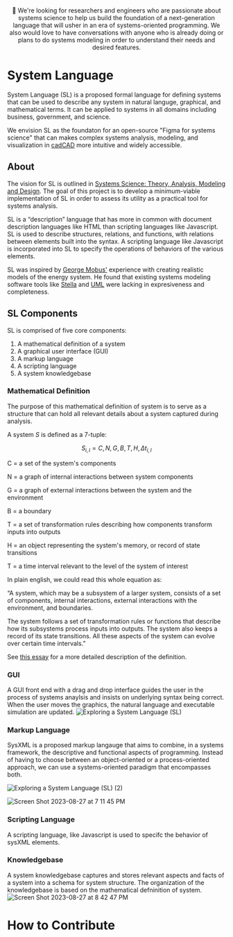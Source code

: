 <div id="bat-signal" align="center">

<br>



📣  We're looking for researchers and engineers who are passionate about systems science to help us build the foundation of a next-generation language that will usher in an era of systems-oriented programming. We also would love to have conversations with anyone who is already doing or plans to do systems modeling in order to understand their needs and desired features.

</div>


# System Language
System Language (SL) is a proposed formal language for defining systems that can be used to describe any system in natural languge, graphical, and mathematical terms. It can be applied to systems in all domains including business, government, and science. 

We envision SL as the foundaton for an open-source "Figma for systems science" that can makes complex systems analysis, modeling, and visualization in [cadCAD](https://www.cadcad.org/) more intuitive and widely accessible.




## About
The vision for SL is outlined in [Systems Science: Theory, Analysis, Modeling and Design](https://www.amazon.com/Systems-Science-Theory-Analysis-Modeling/dp/3030934810). The goal of this project is to develop a minimum-viable implementation of SL in order to assess its utility as a practical tool for systems analysis.

SL is a “description” language that has more in common with document description languages like HTML than scripting languages like Javascript. SL is used to describe structures, relations, and functions, with relations between elements built into the syntax. A scripting language like Javascript is incorporated into SL to specify the operations of behaviors of the various elements.

SL was inspired by [George Mobus'](https://directory.tacoma.uw.edu/employee/gmobus) experience with creating realistic models of the energy system. He found that existing systems modeling software tools like [Stella](https://www.iseesystems.com/store/products/stella-online.aspx) and [UML](https://www.uml.org/) were lacking in expresiveness and completeness.


## SL Components
SL is comprised of five core components: 

1. A mathematical definition of a system
2. A graphical user interface (GUI)
3. A markup language
4. A scripting language
5. A system knowledgebase

### Mathematical Definition
The purpose of this mathematical definition of system is to serve as a structure that can hold all relevant details about a system captured during analysis.

A system *S* is defined as a 7-tuple:

$$S_{i, l}=C, N, G, B, T, H, \Delta t_{i, l}$$

C = a set of the system's components

N = a graph of internal interactions between system components

G = a graph of external interactions between the system and the environment

B = a boundary

T = a set of transformation rules describing how components transform inputs into outputs

H = an object representing the system's memory, or record of state transitions

T = a time interval relevant to the level of the system of interest

In plain english, we could read this whole equation as:

“A system, which may be a subsystem of a larger system, consists of a set of components, internal interactions, external interactions with the environment, and boundaries.

The system follows a set of transformation rules or functions that describe how its subsystems process inputs into outputs. The system also keeps a record of its state transitions. All these aspects of the system can evolve over certain time intervals.”

See [this essay](https://systemexplorers.substack.com/p/a-mathematical-definition-of-system) for a more detailed description of the definition.

### GUI
A GUI front end with a drag and drop interface guides the user in the process of systems anaylsis and insists on underlying syntax being correct. When the user moves the graphics, the natural language and executable simulation are updated. 
![Exploring a System Language (SL)](https://github.com/system-language/SL/assets/5001385/4aed73ce-3dcf-4250-931c-dcf4e980fcc3)


### Markup Language
SysXML is a proposed markup langauge that aims to combine, in a systems framework, the descriptive and functional aspects of programming. Instead of having to choose between an object-oriented or a process-oriented approach, we can use a systems-oriented paradigm that encompasses both.

![Exploring a System Language (SL) (2)](https://github.com/system-language/SL/assets/5001385/f8b56f20-c7a3-401b-8f7f-ef0a536f52e0)

![Screen Shot 2023-08-27 at 7 11 45 PM](https://github.com/system-language/SL/assets/5001385/dad1e06a-276f-4d3d-9e1d-7887e7246e8d)


### Scripting Language
A scripting language, like Javascript is used to specifc the behavior of sysXML elements.


### Knowledgebase
A system knowledgebase captures and stores relevant aspects and facts of a system into a schema for system structure. The organization of the knowledgebase is based on the mathematical defninition of system.
![Screen Shot 2023-08-27 at 8 42 47 PM](https://github.com/system-language/SL/assets/5001385/e31fc91b-c39e-4168-98b0-759cd87f034e)



# How to Contribute




